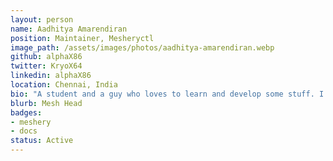 ```yaml
---
layout: person
name: Aadhitya Amarendiran
position: Maintainer, Mesheryctl
image_path: /assets/images/photos/aadhitya-amarendiran.webp
github: alphaX86
twitter: KryoX64
linkedin: alphaX86
location: Chennai, India
bio: "A student and a guy who loves to learn and develop some stuff. I'm a type who thinks that learning is a never-ending job. I'd pretty much listen to Music and play some games while I'm not intensely working. "
blurb: Mesh Head
badges:
- meshery
- docs
status: Active
---
```

